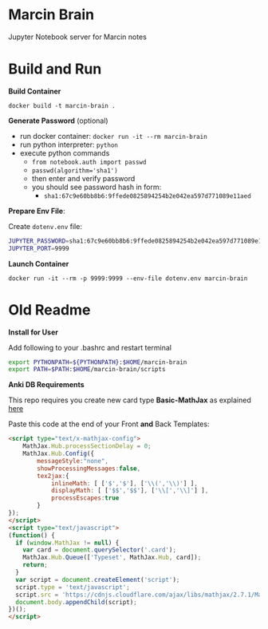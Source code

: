 # Marcin Brain

Jupyter Notebook server for Marcin notes

# Build and Run

__Build Container__

```
docker build -t marcin-brain .
```

__Generate Password__ (optional)

* run docker container: `docker run -it --rm marcin-brain`
* run python interpreter: `python`
* execute python commands
  * `from notebook.auth import passwd`
  * `passwd(algorithm='sha1')`
  * then enter and verify password
  * you should see password hash in form:
    * `sha1:67c9e60bb8b6:9ffede0825894254b2e042ea597d771089e11aed`


__Prepare Env File__:

Create `dotenv.env` file:

```bash
JUPYTER_PASSWORD=sha1:67c9e60bb8b6:9ffede0825894254b2e042ea597d771089e11aed
JUPYTER_PORT=9999
```

__Launch Container__

```
docker run -it --rm -p 9999:9999 --env-file dotenv.env marcin-brain
```


# Old Readme

**Install for User**

Add following to your .bashrc and restart terminal

```bash
export PYTHONPATH=${PYTHONPATH}:$HOME/marcin-brain
export PATH=$PATH:$HOME/marcin-brain/scripts
```

**Anki DB Requirements**

This repo requires you create new card type **Basic-MathJax** as explained [here](https://www.reddit.com/r/Anki/comments/a0x5qt/displaying_mathjax_in_ankidroid_while_staying/)

Paste this code at the end of your Front **and** Back Templates:

```html
<script type="text/x-mathjax-config">
    MathJax.Hub.processSectionDelay = 0;
    MathJax.Hub.Config({
        messageStyle:"none",
        showProcessingMessages:false,
        tex2jax:{
            inlineMath: [ ['$','$'], ['\\(','\\)'] ],
            displayMath: [ ['$$','$$'], ['\\[','\\]'] ],
            processEscapes:true
        }
});
</script>
<script type="text/javascript">
(function() {
  if (window.MathJax != null) {
    var card = document.querySelector('.card');
    MathJax.Hub.Queue(['Typeset', MathJax.Hub, card]);
    return;
  }
  var script = document.createElement('script');
  script.type = 'text/javascript';
  script.src = 'https://cdnjs.cloudflare.com/ajax/libs/mathjax/2.7.1/MathJax.js?config=TeX-AMS_SVG-full';
  document.body.appendChild(script);
})();
</script>
```

